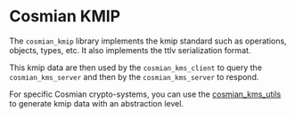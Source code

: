 # Cosmian KMIP

The `cosmian_kmip` library implements the kmip standard such as operations, objects, types, etc. 
It also implements the ttlv serialization format.

This kmip data are then used by the `cosmian_kms_client` to query the `cosmian_kms_server` and then by the `cosmian_kms_server` to respond. 

For specific Cosmian crypto-systems, you can use the [cosmian_kms_utils](http://gitlab.cosmian.com/core/kms/-/tree/main/utils) to generate kmip data with an abstraction level.
